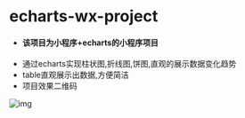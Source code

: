 # echarts-wx-project
* #### 该项目为小程序+echarts的小程序项目
* 通过echarts实现柱状图,折线图,饼图,直观的展示数据变化趋势
* table直观展示出数据,方便简洁
* 项目效果二维码

![img](https://github.com/whl01135020/echarts-wx-project/blob/master/img/xcx.jpg)
